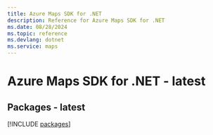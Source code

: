 ```yaml
---
title: Azure Maps SDK for .NET
description: Reference for Azure Maps SDK for .NET
ms.date: 08/28/2024
ms.topic: reference
ms.devlang: dotnet
ms.service: maps
---
```

# Azure Maps SDK for .NET - latest
## Packages - latest
[!INCLUDE [packages](maps-index.md)]